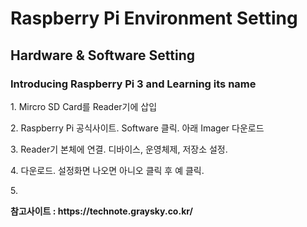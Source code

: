 <h1> Raspberry Pi Environment Setting </h1>
<p><h2> Hardware & Software Setting </h2></p>
<p><h3> Introducing Raspberry Pi 3 and Learning its name </h3></p>
<p>1. Mircro SD Card를 Reader기에 삽입</p>
<p>2. Raspberry Pi 공식사이트. Software 클릭. 아래 Imager 다운로드</p>
<p>3. Reader기 본체에 연결. 디바이스, 운영체제, 저장소 설정.</p>
<p>4. 다운로드. 설정화면 나오면 아니오 클릭 후 예 클릭. </p>
<p>5. </p>
<p><b>참고사이트 : https://technote.graysky.co.kr/ </p></b>
